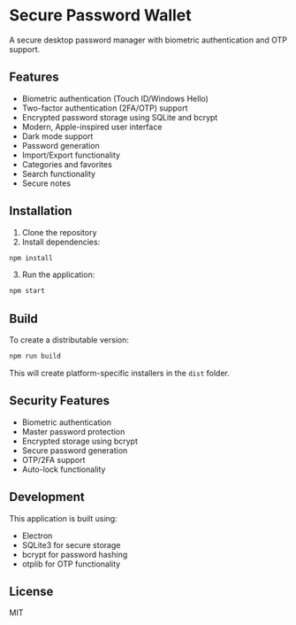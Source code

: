# Secure Password Wallet

A secure desktop password manager with biometric authentication and OTP support.

## Features

- Biometric authentication (Touch ID/Windows Hello)
- Two-factor authentication (2FA/OTP) support
- Encrypted password storage using SQLite and bcrypt
- Modern, Apple-inspired user interface
- Dark mode support
- Password generation
- Import/Export functionality
- Categories and favorites
- Search functionality
- Secure notes

## Installation

1. Clone the repository
2. Install dependencies:
```bash
npm install
```

3. Run the application:
```bash
npm start
```

## Build

To create a distributable version:

```bash
npm run build
```

This will create platform-specific installers in the `dist` folder.

## Security Features

- Biometric authentication
- Master password protection
- Encrypted storage using bcrypt
- Secure password generation
- OTP/2FA support
- Auto-lock functionality

## Development

This application is built using:
- Electron
- SQLite3 for secure storage
- bcrypt for password hashing
- otplib for OTP functionality

## License

MIT

